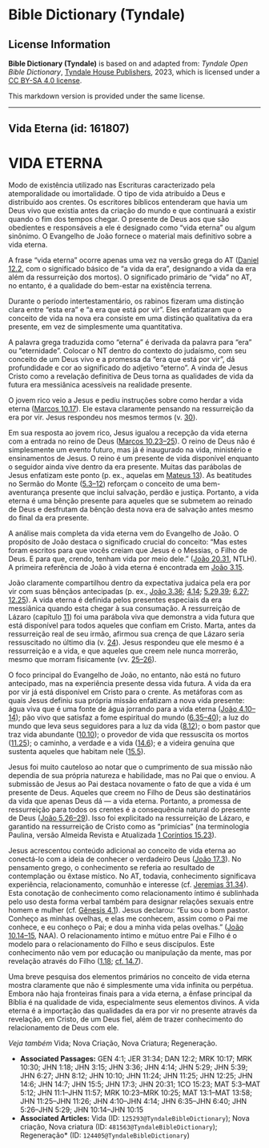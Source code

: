 # Bible Dictionary (Tyndale)

## License Information

**Bible Dictionary (Tyndale)** is based on and adapted from: _Tyndale Open Bible Dictionary_, [Tyndale House Publishers](https://tyndaleopenresources.com/), 2023, which is licensed under a [CC BY-SA 4.0 license](https://creativecommons.org/licenses/by-sa/4.0/legalcode.en).

This markdown version is provided under the same license.



--------------------------------

## Vida Eterna (id: 161807)

VIDA ETERNA
===========

Modo de existência utilizado nas Escrituras caracterizado pela atemporalidade ou imortalidade. O tipo de vida atribuído a Deus e distribuído aos crentes. Os escritores bíblicos entenderam que havia um Deus vivo que existia antes da criação do mundo e que continuará a existir quando o fim dos tempos chegar. O presente de Deus aos que são obedientes e responsáveis a ele é designado como “vida eterna” ou algum sinônimo. O Evangelho de João fornece o material mais definitivo sobre a vida eterna.

A frase “vida eterna” ocorre apenas uma vez na versão grega do AT ([Daniel 12\.2](https://ref.ly/Dan12:2), com o significado básico de “a vida da era”, designando a vida da era além da ressurreição dos mortos). O significado primário de “vida” no AT, no entanto, é a qualidade do bem\-estar na existência terrena.

Durante o período intertestamentário, os rabinos fizeram uma distinção clara entre “esta era” e “a era que está por vir”. Eles enfatizaram que o conceito de vida na nova era consiste em uma distinção qualitativa da era presente, em vez de simplesmente uma quantitativa.

A palavra grega traduzida como “eterna” é derivada da palavra para “era” ou “eternidade”. Colocar o NT dentro do contexto do judaísmo, com seu conceito de um Deus vivo e a promessa da “era que está por vir”, dá profundidade e cor ao significado do adjetivo “eterno”. A vinda de Jesus Cristo como a revelação definitiva de Deus torna as qualidades de vida da futura era messiânica acessíveis na realidade presente.

O jovem rico veio a Jesus e pediu instruções sobre como herdar a vida eterna ([Marcos 10\.17](https://ref.ly/Mark10:17)). Ele estava claramente pensando na ressurreição da era por vir. Jesus respondeu nos mesmos termos (v. [30](https://ref.ly/Mark10:30)).

Em sua resposta ao jovem rico, Jesus igualou a recepção da vida eterna com a entrada no reino de Deus ([Marcos 10\.23–25](https://ref.ly/Mark10:23-Mark10:25)). O reino de Deus não é simplesmente um evento futuro, mas já é inaugurado na vida, ministério e ensinamentos de Jesus. O reino é um presente de vida disponível enquanto o seguidor ainda vive dentro da era presente. Muitas das parábolas de Jesus enfatizam este ponto (p. ex., aquelas em [Mateus 13](https://ref.ly/Matt13:1-Matt13:58)). As beatitudes no Sermão do Monte ([5\.3–12](https://ref.ly/Matt5:3-Matt5:12)) reforçam o conceito de uma bem\-aventurança presente que inclui salvação, perdão e justiça. Portanto, a vida eterna é uma bênção presente para aqueles que se submetem ao reinado de Deus e desfrutam da bênção desta nova era de salvação antes mesmo do final da era presente.

A análise mais completa da vida eterna vem do Evangelho de João. O propósito de João destaca o significado crucial do conceito: “Mas estes foram escritos para que vocês creiam que Jesus é o Messias, o Filho de Deus. E para que, crendo, tenham vida por meio dele.” ([João 20\.31](https://ref.ly/John20:31), NTLH). A primeira referência de João à vida eterna é encontrada em [João 3\.15](https://ref.ly/John3:15).

João claramente compartilhou dentro da expectativa judaica pela era por vir com suas bênçãos antecipadas (p. ex., [João 3\.36](https://ref.ly/John3:36); [4\.14](https://ref.ly/John4:14); [5\.29,39](https://ref.ly/John5:29); [6\.27](https://ref.ly/John6:27); [12\.25](https://ref.ly/John12:25)). A vida eterna é definida pelos presentes especiais da era messiânica quando esta chegar à sua consumação. A ressurreição de Lázaro (capítulo [11](https://ref.ly/John11:1-John11:57)) foi uma parábola viva que demonstra a vida futura que está disponível para todos aqueles que confiam em Cristo. Marta, antes da ressurreição real de seu irmão, afirmou sua crença de que Lázaro seria ressuscitado no último dia (v. [24](https://ref.ly/John11:24)). Jesus respondeu que ele mesmo é a ressurreição e a vida, e que aqueles que creem nele nunca morrerão, mesmo que morram fisicamente (vv. [25–26](https://ref.ly/John11:25-John11:26)).

O foco principal do Evangelho de João, no entanto, não está no futuro antecipado, mas na experiência presente dessa vida futura. A vida da era por vir já está disponível em Cristo para o crente. As metáforas com as quais Jesus definiu sua própria missão enfatizam a nova vida presente: água viva que é uma fonte de água jorrando para a vida eterna ([João 4\.10–14](https://ref.ly/John4:10-John4:14)); pão vivo que satisfaz a fome espiritual do mundo ([6\.35–40](https://ref.ly/John6:35-John6:40)); a luz do mundo que leva seus seguidores para a luz da vida ([8\.12](https://ref.ly/John8:12)); o bom pastor que traz vida abundante ([10\.10](https://ref.ly/John10:10)); o provedor de vida que ressuscita os mortos ([11\.25](https://ref.ly/John11:25)); o caminho, a verdade e a vida ([14\.6](https://ref.ly/John14:6)); e a videira genuína que sustenta aqueles que habitam nele ([15\.5](https://ref.ly/John15:5)).

Jesus foi muito cauteloso ao notar que o cumprimento de sua missão não dependia de sua própria natureza e habilidade, mas no Pai que o enviou. A submissão de Jesus ao Pai destaca novamente o fato de que a vida é um presente de Deus. Aqueles que creem no Filho de Deus são destinatários da vida que apenas Deus dá — a vida eterna. Portanto, a promessa de ressurreição para todos os crentes é a consequência natural do presente de Deus ([João 5\.26–29](https://ref.ly/John5:26-John5:29)). Isso foi explicitado na ressurreição de Lázaro, e garantido na ressurreição de Cristo como as “primícias” (na terminologia Paulina, versão Almeida Revista e Atualizada [1 Coríntios 15\.23](https://ref.ly/1Cor15:23)).

Jesus acrescentou conteúdo adicional ao conceito de vida eterna ao conectá\-lo com a ideia de conhecer o verdadeiro Deus ([João 17\.3](https://ref.ly/John17:3)). No pensamento grego, o conhecimento se referia ao resultado de contemplação ou êxtase místico. No AT, todavia, conhecimento significava experiência, relacionamento, comunhão e interesse (cf. [Jeremias 31\.34](https://ref.ly/Jer31:34)). Esta conotação de conhecimento como relacionamento íntimo é sublinhada pelo uso desta forma verbal também para designar relações sexuais entre homem e mulher (cf. [Gênesis 4\.1](https://ref.ly/Gen4:1)). Jesus declarou: “Eu sou o bom pastor. Conheço as minhas ovelhas, e elas me conhecem, assim como o Pai me conhece, e eu conheço o Pai; e dou a minha vida pelas ovelhas.” ([João 10\.14–15](https://ref.ly/John10:14-John10:15), NAA). O relacionamento íntimo e mútuo entre Pai e Filho é o modelo para o relacionamento do Filho e seus discípulos. Este conhecimento não vem por educação ou manipulação da mente, mas por revelação através do Filho ([1\.18](https://ref.ly/John1:18); [cf. 14\.7](https://ref.ly/John14:7)).

Uma breve pesquisa dos elementos primários no conceito de vida eterna mostra claramente que não é simplesmente uma vida infinita ou perpétua. Embora não haja fronteiras finais para a vida eterna, a ênfase principal da Bíblia é na qualidade de vida, especialmente seus elementos divinos. A vida eterna é a importação das qualidades da era por vir no presente através da revelação, em Cristo, de um Deus fiel, além de trazer conhecimento do relacionamento de Deus com ele.

*Veja também* Vida; Nova Criação, Nova Criatura; Regeneração.

* **Associated Passages:** GEN 4:1; JER 31:34; DAN 12:2; MRK 10:17; MRK 10:30; JHN 1:18; JHN 3:15; JHN 3:36; JHN 4:14; JHN 5:29; JHN 5:39; JHN 6:27; JHN 8:12; JHN 10:10; JHN 11:24; JHN 11:25; JHN 12:25; JHN 14:6; JHN 14:7; JHN 15:5; JHN 17:3; JHN 20:31; 1CO 15:23; MAT 5:3–MAT 5:12; JHN 11:1–JHN 11:57; MRK 10:23–MRK 10:25; MAT 13:1–MAT 13:58; JHN 11:25–JHN 11:26; JHN 4:10–JHN 4:14; JHN 6:35–JHN 6:40; JHN 5:26–JHN 5:29; JHN 10:14–JHN 10:15
* **Associated Articles:** Vida (ID: `125293@TyndaleBibleDictionary`); Nova criação, Nova criatura (ID: `481563@TyndaleBibleDictionary`); Regeneração* (ID: `124405@TyndaleBibleDictionary`)

